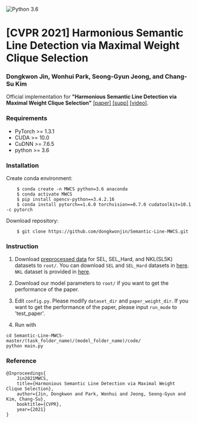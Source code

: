 ![Python 3.6](https://img.shields.io/badge/python-3.6-green.svg)

# [CVPR 2021] Harmonious Semantic Line Detection via Maximal Weight Clique Selection
### Dongkwon Jin, Wonhui Park, Seong-Gyun Jeong, and Chang-Su Kim
<!--
![Overview](Overview.png)
-->

Official implementation for **"Harmonious Semantic Line Detection via Maximal Weight Clique Selection"** 
[[paper]](https://openaccess.thecvf.com/content/CVPR2021/papers/Jin_Harmonious_Semantic_Line_Detection_via_Maximal_Weight_Clique_Selection_CVPR_2021_paper.pdf) [[supp]](http://mcl.korea.ac.kr/~dkjin/cvpr2021/04585-supp.pdf) [[video]](https://www.youtube.com/watch?v=CFQ168_6jw8).

### Requirements
- PyTorch >= 1.3.1
- CUDA >= 10.0
- CuDNN >= 7.6.5
- python >= 3.6

### Installation
Create conda environment:
```
    $ conda create -n MWCS python=3.6 anaconda
    $ conda activate MWCS
    $ pip install opencv-python==3.4.2.16
    $ conda install pytorch==1.6.0 torchvision==0.7.0 cudatoolkit=10.1 -c pytorch
```

Download repository:
```
    $ git clone https://github.com/dongkwonjin/Semantic-Line-MWCS.git
```

### Instruction

1. Download [preprocessed data](https://drive.google.com/file/d/1DKXr7shuThxHtZNTqzW4D9matq_NWGZM/view?usp=sharing) for SEL, SEL_Hard, and NKL(SL5K) datasets to ```root/```. You can download ```SEL``` and ```SEL_Hard``` datasets in [here](https://github.com/dongkwonjin/Semantic-Line-DRM). ```NKL``` dataset is provided in [here](https://kaizhao.net/nkl).

2. Download our model parameters to ```root/``` if you want to get the performance of the paper.


3. Edit `config.py`. Please modify ```dataset_dir``` and ```paper_weight_dir```. If you want to get the performance of the paper, please input ```run_mode``` to 'test_paper'.

4. Run with 
```
cd Semantic-Line-MWCS-master/(task_folder_name)/(model_folder_name)/code/
python main.py
```

### Reference
```
@Inproceedings{
    Jin2021MWCS,
    title={Harmonious Semantic Line Detection via Maximal Weight Clique Selection},
    author={Jin, Dongkwon and Park, Wonhui and Jeong, Seong-Gyun and Kim, Chang-Su},
    booktitle={CVPR},
    year={2021}
}
```
